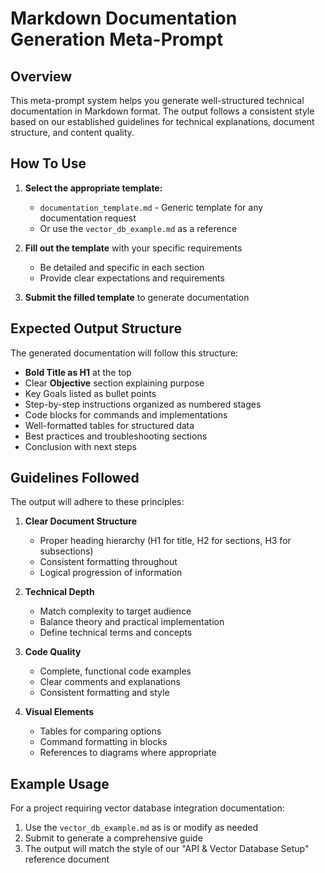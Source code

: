 # Markdown Documentation Generation Meta-Prompt

## Overview

This meta-prompt system helps you generate well-structured technical documentation in Markdown format. The output follows a consistent style based on our established guidelines for technical explanations, document structure, and content quality.

## How To Use

1. **Select the appropriate template:**

   - `documentation_template.md` - Generic template for any documentation request
   - Or use the `vector_db_example.md` as a reference

2. **Fill out the template** with your specific requirements

   - Be detailed and specific in each section
   - Provide clear expectations and requirements

3. **Submit the filled template** to generate documentation

## Expected Output Structure

The generated documentation will follow this structure:

- **Bold Title as H1** at the top
- Clear **Objective** section explaining purpose
- Key Goals listed as bullet points
- Step-by-step instructions organized as numbered stages
- Code blocks for commands and implementations
- Well-formatted tables for structured data
- Best practices and troubleshooting sections
- Conclusion with next steps

## Guidelines Followed

The output will adhere to these principles:

1. **Clear Document Structure**

   - Proper heading hierarchy (H1 for title, H2 for sections, H3 for subsections)
   - Consistent formatting throughout
   - Logical progression of information

2. **Technical Depth**

   - Match complexity to target audience
   - Balance theory and practical implementation
   - Define technical terms and concepts

3. **Code Quality**

   - Complete, functional code examples
   - Clear comments and explanations
   - Consistent formatting and style

4. **Visual Elements**
   - Tables for comparing options
   - Command formatting in blocks
   - References to diagrams where appropriate

## Example Usage

For a project requiring vector database integration documentation:

1. Use the `vector_db_example.md` as is or modify as needed
2. Submit to generate a comprehensive guide
3. The output will match the style of our "API & Vector Database Setup" reference document

